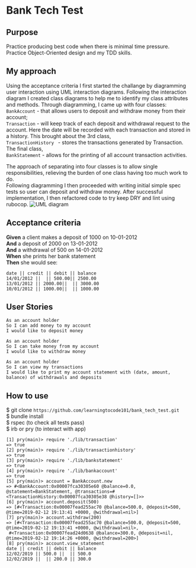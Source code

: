 # Bank Tech Test

## Purpose
Practice producing best code when there is minimal time pressure.      
Practice Object-Oriented design and my TDD skills. 

## My approach
Using the acceptance criteria I first started the challange by diagramming user interaction using UML interaction diagrams. Following the interaction diagram I created class diagrams to help me to identify my class attributes and methods. Through diagramming, I came up with four classes:  
```BankAccount``` - that allows users to deposit and withdraw money from their account;   
```Transaction``` - will keep track of each deposit and withdrawal request to the account. Here the date will be recorded with each transaction and stored in a history. This brought about the 3rd class,   
```TransactionHistory ``` - stores the transactions generated by Transaction. The final class,   
```BankStatement``` - allows for the printing of all account transaction activities.   

The approach of separating into four classes is to allow single responsibilities, relieving the burden of one class having too much work to do.  
Following diagramming I then proceeded with writing initial simple spec tests so user can deposit and withdraw money. After successful implementation, I then refactored code to try keep DRY and lint using rubocop.
![UML diagram](https://github.com/learningtocode101/bank_tech_test/blob/master/bank_test%20UML%20Interaction%20diagram.jpg)

## Acceptance criteria
**Given** a client makes a deposit of 1000 on 10-01-2012  
**And** a deposit of 2000 on 13-01-2012  
**And** a withdrawal of 500 on 14-01-2012  
**When** she prints her bank statement  
**Then** she would see:  
```
date || credit || debit || balance
14/01/2012 ||  || 500.00|| 2500.00
13/01/2012 || 2000.00||  || 3000.00
10/01/2012 || 1000.00||  || 1000.00
```
## User Stories
```
As an account holder
So I can add money to my account
I would like to deposit money

As an account holder
So I can take money from my account
I would like to withdraw money 

As an account holder
So I can view my transactions
I would like to print my account statement with (date, amount, balance) of withdrawals and deposits  
```

## How to use
$ git clone `https://github.com/learningtocode101/bank_tech_test.git`  
$ bundle install  
$ rspec (to check all tests pass)   
$ irb or pry (to interact with app)  

```
[1] pry(main)> require './lib/transaction'
=> true
[2] pry(main)> require './lib/transactionhistory'
=> true
[3] pry(main)> require './lib/bankstatement'
=> true
[4] pry(main)> require './lib/bankaccount'
=> true
[5] pry(main)> account = BankAccount.new
=> #<BankAccount:0x00007fca30305e60 @balance=0.0, @statement=BankStatement, @transactions=#<TransactionHistory:0x00007fca30305e38 @history=[]>>
[6] pry(main)> account.deposit(500)
=> [#<Transaction:0x00007fead255ac70 @balance=500.0, @deposit=500, @time=2019-02-12 19:13:41 +0000, @withdrawal=nil>]
[7] pry(main)> account.withdraw(200)
=> [#<Transaction:0x00007fead255ac70 @balance=500.0, @deposit=500, @time=2019-02-12 19:13:41 +0000, @withdrawal=nil>,
 #<Transaction:0x00007fead24d0638 @balance=300.0, @deposit=nil, @time=2019-02-12 19:14:26 +0000, @withdrawal=200>]
[8] pry(main)> account.view_statement
date || credit || debit || balance
12/02/2019 || 500.0 ||  || 500.0
12/02/2019 ||  || 200.0 || 300.0
```
 
